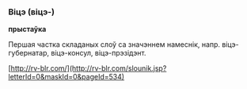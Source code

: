 ### Віцэ (віцэ-)
**прыстаўка**

Першая частка складаных слоў са значэннем намеснік, напр. віцэ-губернатар, віцэ-консул, віцэ-прэзідэнт.

<a rel="author">[http://rv-blr.com/](http://rv-blr.com/slounik.jsp?letterId=0&maskId=0&pageId=534)</a>
